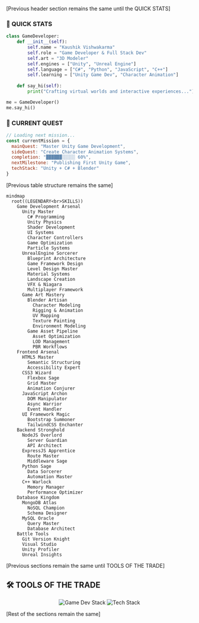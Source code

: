[Previous header section remains the same until the QUICK STATS]

### 📌 QUICK STATS
```python
class GameDeveloper:
    def __init__(self):
        self.name = "Kaushik Vishwakarma"
        self.role = "Game Developer & Full Stack Dev"
        self.art = "3D Modeler"
        self.engines = ["Unity", "Unreal Engine"]
        self.language = ["C#", "Python", "JavaScript", "C++"]
        self.learning = ["Unity Game Dev", "Character Animation"]
        
    def say_hi(self):
        print("Crafting virtual worlds and interactive experiences...")

me = GameDeveloper()
me.say_hi()
```

### 🎯 CURRENT QUEST
```javascript
// Loading next mission...
const currentMission = {
  mainQuest: "Master Unity Game Development",
  sideQuest: "Create Character Animation Systems",
  completion: "▓▓▓▓▓▓░░░░░ 60%",
  nextMilestone: "Publishing First Unity Game",
  techStack: "Unity + C# + Blender"
}
```

[Previous table structure remains the same]

```mermaid
mindmap
  root((LEGENDARY<br>SKILLS))
    Game Development Arsenal
      Unity Master
        C# Programming
        Unity Physics
        Shader Development
        UI Systems
        Character Controllers
        Game Optimization
        Particle Systems
      UnrealEngine Sorcerer
        Blueprint Architecture
        Game Framework Design
        Level Design Master
        Material Systems
        Landscape Creation
        VFX & Niagara
        Multiplayer Framework
      Game Art Mastery
        Blender Artisan
          Character Modeling
          Rigging & Animation
          UV Mapping
          Texture Painting
          Environment Modeling
        Game Asset Pipeline
          Asset Optimization
          LOD Management
          PBR Workflows
    Frontend Arsenal
      HTML5 Master
        Semantic Structuring
        Accessibility Expert
      CSS3 Wizard
        Flexbox Sage
        Grid Master
        Animation Conjurer
      JavaScript Archon
        DOM Manipulator
        Async Warrior
        Event Handler
      UI Framework Magic
        Bootstrap Summoner
        TailwindCSS Enchanter
    Backend Stronghold
      NodeJS Overlord
        Server Guardian
        API Architect
      ExpressJS Apprentice
        Route Master
        Middleware Sage
      Python Sage
        Data Sorcerer
        Automation Master
      C++ Warlock
        Memory Manager
        Performance Optimizer
    Database Kingdom
      MongoDB Atlas
        NoSQL Champion
        Schema Designer
      MySQL Oracle
        Query Master
        Database Architect
    Battle Tools
      Git Version Knight
      Visual Studio
      Unity Profiler
      Unreal Insights
```

[Previous sections remain the same until TOOLS OF THE TRADE]

## 🛠️ TOOLS OF THE TRADE

<div align="center">

![Game Dev Stack](https://skillicons.dev/icons?i=unity,unreal,blender,cs,cpp&theme=dark)
![Tech Stack](https://skillicons.dev/icons?i=html,css,js,bootstrap,tailwind,nodejs,express,python,mongodb,mysql,postman&theme=dark)

</div>

[Rest of the sections remain the same]
